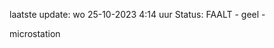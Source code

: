 laatste update: 
wo 25-10-2023  4:14   uur 
Status: FAALT - geel - 
<div class="service Y">microstation</div>